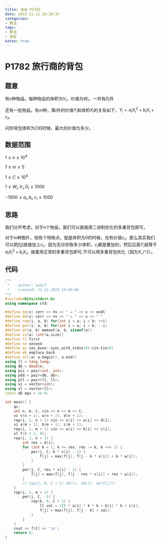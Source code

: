 ```yaml
---
title: 洛谷 P1782
date: 2023-11-11 16:10:37
categories:
- 算法
tags: 
- 算法
- 洛谷
katex: true
---
```



# P1782 旅行商的背包

## 题意

有$n$种物品，每种物品的体积为$V_i$，价值为$W_i$，一共有$D_i$件

还有一批物品，有$m$种，第$i$件的价值$Y_i$和体积$X_i$的关系如下，$Y_i = a_iX_i^2 + b_iX_i + c_i$。

问你背包体积为$C$的时候，最大的价值为多少。

## 数据范围

$1 \leq n \leq 10^4$

$1 \leq m \leq 5$

$1 \leq C \leq 10^4$

$1 \leq W_i, V_i, D_i \leq 1000$

$-1000 \leq a_i,b_i,c_i \leq 1000$

## 思路

我们分开考虑，对于$n$个物品，我们可以直接用二进制优化的多重背包即可，

对于$m$种图片，他有个特殊点，就是体积为$0$的时候，也有价值$c_i$，那么其实我们可以把$f[j]$直接加上$c_i$，因为无论你取多少体积，$c_i$都是要加的，然后后面$Y_i$就等于$a_iX_i^2 + b_iX_i$，接着用正常的多重背包即可,不可以用多重背包优化（因为X_i^2）。

## 代码
```c++
/**
 *    author: andif
 *    created: 11.11.2023 15:09:06
**/
#include<bits/stdc++.h>
using namespace std;

#define de(x) cerr << #x << " = " << x << endl
#define dd(x) cerr << #x << " = " << x << " "
#define rep(i, a, b) for(int i = a; i < b; ++i)
#define per(i, a, b) for(int i = a; i > b; --i)
#define mt(a, b) memset(a, b, sizeof(a))
#define sz(a) (int)a.size()
#define fi first
#define se second
#define qc ios_base::sync_with_stdio(0);cin.tie(0)
#define eb emplace_back
#define all(a) a.begin(), a.end()
using ll = long long;
using db = double;
using pii = pair<int, int>;
using pdd = pair<db, db>;
using pll = pair<ll, ll>;
using vi = vector<int>;
using vl = vector<ll>;
const db eps = 1e-9;

int main() {
    qc;
    int n, m, C; cin >> n >> m >> C;
    vi v(n + 1), w(n + 1), d(n + 1);
    rep(i, 1, n + 1) cin >> v[i] >> w[i] >> d[i];
    vi a(m + 1), b(m + 1), c(m + 1);
    rep(i, 1, m + 1) cin >> a[i] >> b[i] >> c[i];
    vl f(C + 1, 0);
    rep(i, 1, n + 1) {
        int res = d[i];
        for (int k = 1; k <= res; res -= k, k <<= 1) {
            per(j, C, k * v[i] - 1) {
                f[j] = max(f[j], f[j - k * v[i]] + k * w[i]);
            }
        }
        per(j, C, res * v[i] - 1) {
            f[j] = max(f[j], f[j - res * v[i]] + res * w[i]);
        }
        // rep(j, 0, C + 1) dd(i), dd(j), de(f[j]);
    }
    rep(i, 1, m + 1) {
        per(j, C, -1) {
            rep(k, 0, C + 1) {
                ll val = 1ll * a[i] * k * k + b[i] * k + c[i];
                f[j] = max(f[j], f[j - k] + val);
            }
        }
    }
    cout << f[C] << '\n';
    return 0;
}
```

